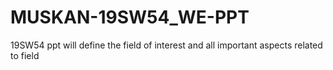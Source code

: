 # MUSKAN-19SW54_WE-PPT
19SW54 ppt will define the field of interest and all important aspects related to field
